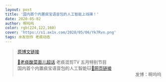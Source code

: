 ```yaml
---
layout: post
title: '国内首个内置痰宝语音包的人工智能上线辣！'
date: 2020-05-02
author: 啊呜呜
color: rgb(224,122,160)
cover: 'https://s1.ax1x.com/2020/05/06/Yk7Rvn.png'
tags: 水友创作 老痰动态
---
```


> [原博文链接](https://weibo.com/2886348734/IFROgvK3k)
> 
> [💎老痰酸菜面儿超话](https://weibo.com/p/100808c9bf185bddd18c52092ca1528b4d683a) 老痰混剪TV 五月特别节目<br/>国内首个内置痰宝语音包的人工智能🐱[🔗网页链接](https://www.bilibili.com/video/BV1hf4y1S7KT) ​​​​<span style="text-align:right; display:block">发博：啊呜呜</span>